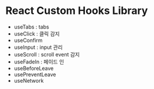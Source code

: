 # React Custom Hooks Library

- useTabs : tabs
- useClick : 클릭 감지
- useConfirm
- useInput : input 관리
- useScroll : scroll event 감지
- useFadeIn : 페이드 인
- useBeforeLeave
- usePreventLeave
- useNetwork

